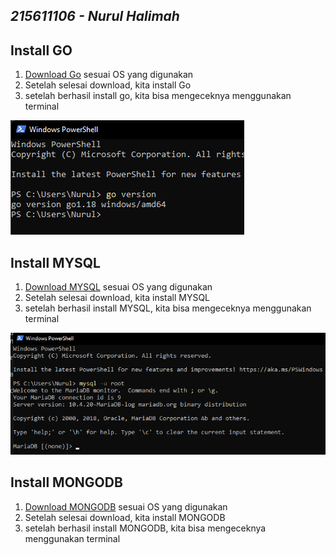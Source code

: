 ## _215611106 - Nurul Halimah_

## Install GO

1. [Download Go](https://go.dev/dl/) sesuai OS yang digunakan
2. Setelah selesai download, kita install Go
3. setelah berhasil install go, kita bisa mengeceknya menggunakan terminal

![1](images/img1.png)

## Install MYSQL

1. [Download MYSQL](https://dev.mysql.com/downloads/installer/) sesuai OS yang digunakan
2. Setelah selesai download, kita install MYSQL
3. setelah berhasil install MYSQL, kita bisa mengeceknya menggunakan terminal

![2](images/img2.png)

## Install MONGODB

1. [Download MONGODB](https://www.mongodb.com/try/download/community) sesuai OS yang digunakan
2. Setelah selesai download, kita install MONGODB
3. setelah berhasil install MONGODB, kita bisa mengeceknya menggunakan terminal
